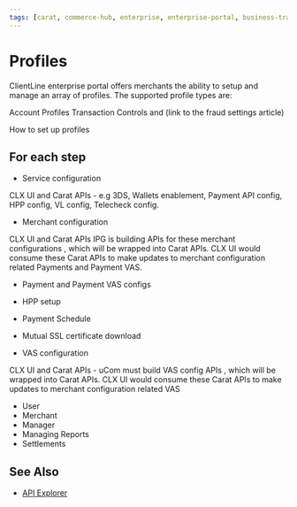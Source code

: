 ```yaml
---
tags: [carat, commerce-hub, enterprise, enterprise-portal, business-track,profiles, virtual-terminal, reporting, settings]
---
```


# Profiles

ClientLine enterprise portal offers merchants the ability to setup and manage an array of profiles. The supported profile types are:

Account Profiles
Transaction Controls and (link to the fraud settings article)

How to set up profiles

## For each step


- Service configuration

CLX UI and Carat APIs - e.g 3DS, Wallets enablement, Payment API config, HPP config, VL config, Telecheck config.

- Merchant configuration 

CLX UI and Carat APIs IPG is building APIs for these merchant configurations , which will be wrapped into Carat APIs. CLX UI would consume these Carat APIs to make updates to merchant configuration related Payments and Payment VAS.


- Payment and Payment VAS configs

- HPP setup

- Payment Schedule

- Mutual SSL certificate download

- VAS configuration 

CLX UI and Carat APIs - uCom must build VAS config APIs , which will be wrapped into Carat APIs. CLX UI would consume these Carat APIs to make updates to merchant configuration related VAS


- User
- Merchant
- Manager
- Managing Reports
- Settlements


## See Also

- [API Explorer](../api/?type=post&path=/payments/v1/charges)